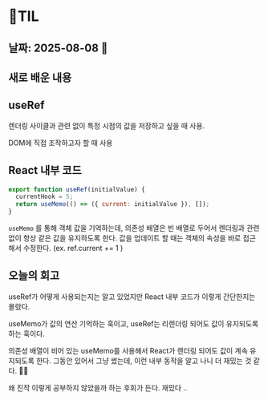 # 🧾TIL

## 날짜: 2025-08-08 🚀

## 새로 배운 내용

## useRef

렌더링 사이클과 관련 없이 특정 시점의 값을 저장하고 싶을 때 사용.

DOM에 직접 조작하고자 할 때 사용

## React 내부 코드

```jsx
export function useRef(initialValue) {
  currentHook = 5;
  return useMemo(() => ({ current: initialValue }), []);
}
```

`useMemo` 를 통해 객체 값을 기억하는데, 의존성 배열은 빈 배열로 두어서 렌더링과 관련 없이 항상 같은 값을 유지하도록 한다.
값을 업데이트 할 때는 객체의 속성을 바로 접근해서 수정한다. (ex. ref.current += 1 )

## 오늘의 회고

useRef가 어떻게 사용되는지는 알고 있었지만 React 내부 코드가 이렇게 간단한지는 몰랐다.

useMemo가 값의 연산 기억하는 훅이고, useRef는 리렌더링 되어도 값이 유지되도록 하는 훅이다.

의존성 배열이 비어 있는 useMemo를 사용해서 React가 렌더링 되어도 값이 계속 유지되도록 한다. 그동안 있어서 그냥 썼는데, 이런 내부 동작을 알고 나니 더 재밌는 것 같다. 🥹🥹

왜 진작 이렇게 공부하지 않았을까 하는 후회가 든다. 재밌다 ..
